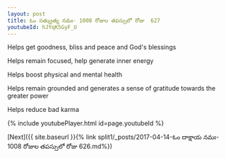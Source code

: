 ```yaml
---
layout: post
title: ఓం సత్క్రుత్య నమః- 1008 రోజుల తపస్సులో రోజు  627
youtubeId: hJYqK5GyF_U
---
```

 
 
Helps get goodness, bliss and peace and God's blessings
 
Helps remain focused, help generate inner energy 
 
Helps boost physical and mental health 
 
Helps remain grounded and generates a sense of gratitude towards the greater power 
 
Helps reduce bad karma
 
 
 
 


{% include youtubePlayer.html id=page.youtubeId %}
 
[Next]({{ site.baseurl }}{% link  split1/_posts/2017-04-14-ఓం దాక్షాయ నమః- 1008 రోజుల తపస్సులో రోజు  626.md%})
 
